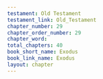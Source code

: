 ```yaml
---
testament: Old Testament
testament_link: Old_Testament
chapter_number: 29
chapter_order_number: 29
chapter_word: 
total_chapters: 40
book_short_name: Exodus
book_link_name: Exodus
layout: chapter
---
```

